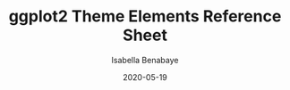 ---
title: 'ggplot2 Theme Elements Reference Sheet'
author: Isabella Benabaye
date: '2020-05-19'
categories: [ggplot2]
tags:
  - Data Visualizations
  - ggplot2
  - rstats
  - featured
  
summary: 'Inspired by [Henry Wang](https://twitter.com/henrywangnl)❜s ❝[ggplot2 Theme Elements Demonstration](https://henrywang.nl/ggplot2-theme-elements-demonstration/)❞, I created one for myself displaying all of the elements I frequently use and always google.
<p class="btn-articles"><a href="https://isabella-b.com/blog/ggplot2-theme-elements-reference" class="btn btn-sm">PDF/PNG <i class="fas fa-chevron-circle-right" aria-hidden="true"> </i></a></p>'

external_link: /blog/ggplot2-theme-elements-reference/
---